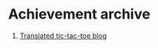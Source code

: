 # Achievement archive
1. [Translated tic-tac-toe blog](httmps://msqr1.github.io/Translated-tictactoe-blog)
